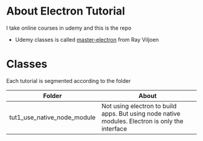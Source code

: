 # About Electron Tutorial

I take online courses in udemy and this is the repo

- Udemy classes is called [master-electron](https://www.udemy.com/master-electron/) from Ray Viljoen

# Classes

Each tutorial is segmented according to the folder

| Folder | About |
|--|--|
| tut1_use_native_node_module | Not using electron to build apps. But using node native modules. Electron is only the interface |
